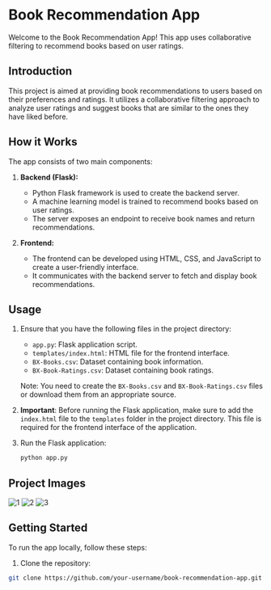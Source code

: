 # Book Recommendation App

Welcome to the Book Recommendation App! This app uses collaborative filtering to recommend books based on user ratings.

## Introduction

This project is aimed at providing book recommendations to users based on their preferences and ratings. It utilizes a collaborative filtering approach to analyze user ratings and suggest books that are similar to the ones they have liked before.

## How it Works

The app consists of two main components:

1. **Backend (Flask):**
   - Python Flask framework is used to create the backend server.
   - A machine learning model is trained to recommend books based on user ratings.
   - The server exposes an endpoint to receive book names and return recommendations.

2. **Frontend:**
   - The frontend can be developed using HTML, CSS, and JavaScript to create a user-friendly interface.
   - It communicates with the backend server to fetch and display book recommendations.
## Usage

1. Ensure that you have the following files in the project directory:
   - `app.py`: Flask application script.
   - `templates/index.html`: HTML file for the frontend interface.
   - `BX-Books.csv`: Dataset containing book information.
   - `BX-Book-Ratings.csv`: Dataset containing book ratings.
   
   Note: You need to create the `BX-Books.csv` and `BX-Book-Ratings.csv` files or download them from an appropriate source.

2. **Important**: Before running the Flask application, make sure to add the `index.html` file to the `templates` folder in the project directory. This file is required for the frontend interface of the application.

3. Run the Flask application:
   ```bash
   python app.py

## Project Images
![1](https://github.com/aditya2410-U/Book_recommender_By_clustering/assets/102215488/dcbe113d-bc77-454e-9d96-44ff71d1652e)
![2](https://github.com/aditya2410-U/Book_recommender_By_clustering/assets/102215488/2017c5f9-bfa7-4fd5-8864-f0c95e9e0075)
![3](https://github.com/aditya2410-U/Book_recommender_By_clustering/assets/102215488/b1bc80fd-912a-4e92-a15e-5a15859ed474)


## Getting Started

To run the app locally, follow these steps:

1. Clone the repository:

```bash
git clone https://github.com/your-username/book-recommendation-app.git



